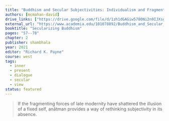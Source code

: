 ```yaml
---
title: "Buddhism and Secular Subjectivities: Individualism and Fragmentation in the Mirror of Secularism"
authors: [mcmahan-david]
drive_links: ["https://drive.google.com/file/d/1zh1dGAGiw5780Ni2n9IJXsggRmvoXK6k/view?usp=drivesdk"]
external_url: "https://www.academia.edu/101078892/Buddhism_and_Secular_Subjectivities_Individualism_and_Fragmentation_in_the_Mirrors_of_Secularism"
booktitle: "Secularizing Buddhism"
pages: "57--78"
chapter: 2
publisher: shambhala
year: 2021
editor: "Richard K. Payne"
course: west
tags:
  - inner
  - present
  - dialogue
  - secular
  - view
status: featured
---
```


> If the fragmenting forces of late modernity have shattered the illusion of a fixed self, anātman provides a way of rethinking subjectivity in its absence.
